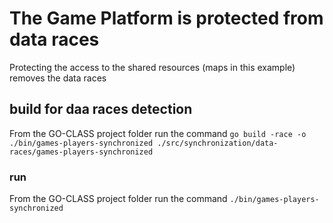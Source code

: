 # The Game Platform is protected from data races

Protecting the access to the shared resources (maps in this example) removes the data races

## build for daa races detection

From the GO-CLASS project folder run the command
`go build -race -o ./bin/games-players-synchronized ./src/synchronization/data-races/games-players-synchronized`

### run

From the GO-CLASS project folder run the command
`./bin/games-players-synchronized`
